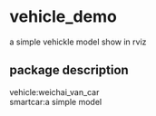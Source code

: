 # vehicle_demo
a simple vehickle model show in  rviz
## package description
vehicle:weichai_van_car  
smartcar:a simple model

